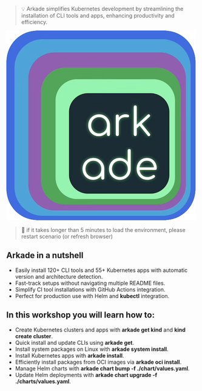 > 💡 Arkade simplifies Kubernetes development by streamlining the installation of CLI tools and apps, enhancing productivity and efficiency.

![./_media/arkade-logo](_media/arkade-logo.png)

> 🚨 if it takes longer than 5 minutes to load the environment, please
> restart scenario (or refresh browser)

## Arkade in a nutshell

- Easily install 120+ CLI tools and 55+ Kubernetes apps with automatic version and architecture detection.
- Fast-track setups without navigating multiple README files.
- Simplify CI tool installations with GitHub Actions integration.
- Perfect for production use with Helm and **kubectl** integration.

## In this workshop you will learn how to:

- Create Kubernetes clusters and apps with **arkade get kind** and **kind create cluster**.
- Quick install and update CLIs using **arkade get**.
- Install system packages on Linux with **arkade system install**.
- Install Kubernetes apps with **arkade install**.
- Efficiently install packages from OCI images via **arkade oci install**.
- Manage Helm charts with **arkade chart bump -f ./chart/values.yaml**.
- Update Helm deployments with **arkade chart upgrade -f ./charts/values.yaml**.
